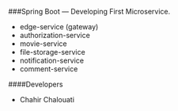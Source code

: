 ###Spring Boot — Developing First Microservice.
- edge-service (gateway)
- authorization-service
- movie-service
- file-storage-service
- notification-service
- comment-service

####Developers
- Chahir Chalouati
